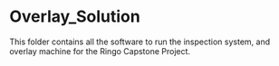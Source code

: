 # Overlay_Solution
This folder contains all the software to run the inspection system, and overlay machine for the Ringo Capstone Project. 
